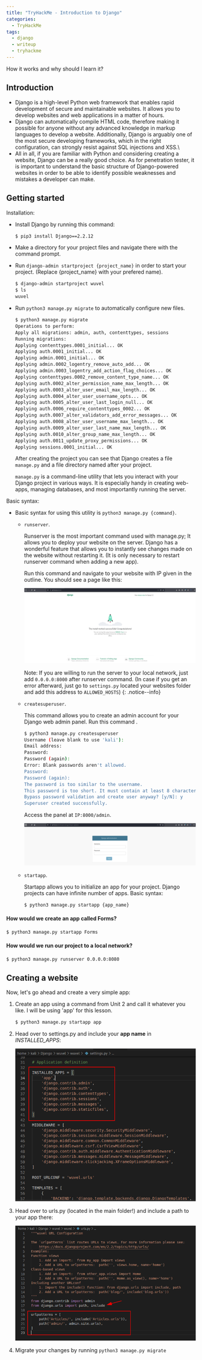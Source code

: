 ```yaml
---
title: "TryHackMe - Introduction to Django"
categories:
  - TryHackMe
tags:
  - django
  - writeup
  - tryhackme
---
```

How it works and why should I learn it?

## Introduction
- Django is a high-level Python web framework that enables rapid development of secure and maintainable websites. It allows you to develop websites and web applications in a matter of hours.
- Django can automatically compile HTML code, therefore making it possible for anyone without any advanced knowledge in markup languages to develop a website. Additionally, Django is arguably one of the most secure developing frameworks, which in the right configuration, can strongly resist against SQL injections and XSS.\
- All in all, if you are familiar with Python and considering creating a website, Django can be a really good choice. As for penetration tester, it is important to understand the basic structure of Django-powered websites in order to be able to identify possible weaknesses and mistakes a developer can make.

## Getting started
Installation:
- Install Django by running this command:

    ```bash
    $ pip3 install Django==2.2.12
    ```

- Make a directory for your project files and navigate there with the command prompt.
- Run `django-admin startproject {project_name}` in order to start your project. (Replace {project_name} with your prefered name).

    ```bash
    $ django-admin startproject wuvel
    $ ls
    wuvel
    ```

- Run `python3 manage.py migrate` to automatically configure new files.

    ```bash
    $ python3 manage.py migrate
    Operations to perform:
    Apply all migrations: admin, auth, contenttypes, sessions
    Running migrations:
    Applying contenttypes.0001_initial... OK
    Applying auth.0001_initial... OK
    Applying admin.0001_initial... OK
    Applying admin.0002_logentry_remove_auto_add... OK
    Applying admin.0003_logentry_add_action_flag_choices... OK
    Applying contenttypes.0002_remove_content_type_name... OK
    Applying auth.0002_alter_permission_name_max_length... OK
    Applying auth.0003_alter_user_email_max_length... OK
    Applying auth.0004_alter_user_username_opts... OK
    Applying auth.0005_alter_user_last_login_null... OK
    Applying auth.0006_require_contenttypes_0002... OK
    Applying auth.0007_alter_validators_add_error_messages... OK
    Applying auth.0008_alter_user_username_max_length... OK
    Applying auth.0009_alter_user_last_name_max_length... OK
    Applying auth.0010_alter_group_name_max_length... OK
    Applying auth.0011_update_proxy_permissions... OK
    Applying sessions.0001_initial... OK
    ```

    After creating the project you can see that Django creates a file `manage.py` and a file directory named after your project.

    `manage.py` is a command-line utility that lets you interact with your Django project in various ways. It is especially handy in creating web-apps, managing databases, and most importantly running the server.

Basic syntax:
- Basic syntax for using this utility is `python3 manage.py {command}`.
    - `runserver`.
    
        Runserver is the most important command used with manage.py; It allows you to deploy your website on the server. Django has a wonderful feature that allows you to instantly see changes made on the website without restarting it. (It is only necessary to restart runserver command when adding a new app).

        Run this command and navigate to your website with IP given in the outline. You should see a page like this:

        <a href="/assets/images/tryhackme/django/1.png"><img src="/assets/images/tryhackme/django/1.png"></a>

        Note: If you are willing to run the server to your local network, just add `0.0.0.0:8000` after runserver command. (In case if you get an error afterward, just go to `settings.py` located your websites folder and add this address to `ALLOWED_HOSTS`)
        {: .notice--info}

    - `createsuperuser`.

        This command allows you to create an admin account for your Django web admin panel. Run this command .

        ```bash
        $ python3 manage.py createsuperuser                                                                                                             1 ⨯
        Username (leave blank to use 'kali'): 
        Email address: 
        Password: 
        Password (again): 
        Error: Blank passwords aren't allowed.
        Password:                                                                                                                                             
        Password (again): 
        The password is too similar to the username.
        This password is too short. It must contain at least 8 characters.                                                                                    
        Bypass password validation and create user anyway? [y/N]: y                                                                                           
        Superuser created successfully.
        ```

        Access the panel at `IP:8000/admin`.

        <a href="/assets/images/tryhackme/django/2.png"><img src="/assets/images/tryhackme/django/2.png"></a>

    - `startapp`.

        Startapp allows you to initialize an app for your project. Django projects can have infinite number of apps. Basic syntax:
        
        ```bash
        $ python3 manage.py startapp {app_name}
        ```

#### How would we create an app called Forms? 

```bash
$ python3 manage.py startapp Forms
```

#### How would we run our project to a local network?

```bash
$ python3 manage.py runserver 0.0.0.0:8080
```

## Creating a website
Now, let's go ahead and create a very simple app: 
1. Create an app using a command from Unit 2 and call it whatever you like. I will be using 'app' for this lesson.

    ```bash
    $ python3 manage.py startapp app
    ```

2. Head over to settings.py and include your **app name** in *INSTALLED_APPS*:

    <a href="/assets/images/tryhackme/django/3.png"><img src="/assets/images/tryhackme/django/3.png"></a>

3. Head over to urls.py (located in the main folder!) and include a path to your app there:

    <a href="/assets/images/tryhackme/django/4.png"><img src="/assets/images/tryhackme/django/4.png"></a>

4. Migrate your changes by running `python3 manage.py migrate`